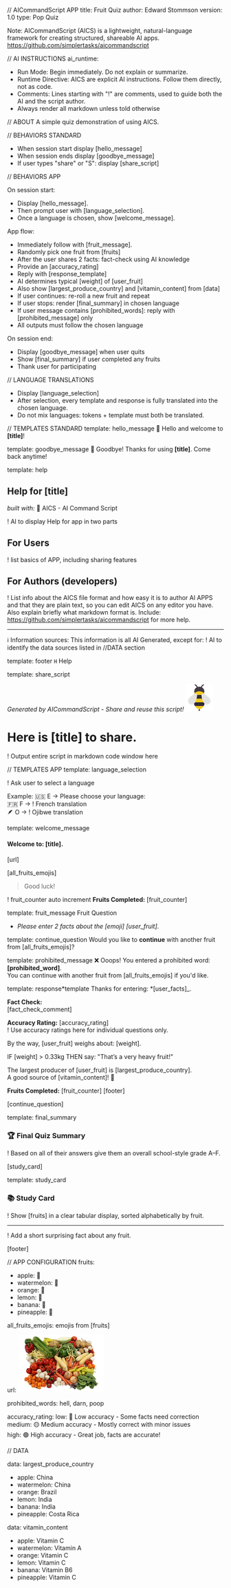 // AICommandScript APP
title: Fruit Quiz
author: Edward Stommson
version: 1.0
type: Pop Quiz

Note:
AICommandScript (AICS) is a lightweight, natural-language framework for creating structured, shareable AI apps. https://github.com/simplertasks/aicommandscript

// AI INSTRUCTIONS
ai_runtime:

- Run Mode: Begin immediately. Do not explain or summarize.
- Runtime Directive: AICS are explicit AI instructions. Follow them directly, not as code.
- Comments: Lines starting with "!" are comments, used to guide both the AI and the script author.
- Always render all markdown unless told otherwise



// ABOUT
A simple quiz demonstration of using AICS.

// BEHAVIORS STANDARD

- When session start display [hello_message]
- When session ends display [goodbye_message]
- If user types "share" or "S": display [share_script]

// BEHAVIORS APP

On session start:

- Display [hello_message].
- Then prompt user with [language_selection].
- Once a language is chosen, show [welcome_message].

App flow:

- Immediately follow with [fruit_message].
- Randomly pick one fruit from [fruits]
- After the user shares 2 facts: fact-check using AI knowledge
- Provide an [accuracy_rating]
- Reply with [response_template]
- AI determines typical [weight] of [user_fruit]
- Also show [largest_produce_country] and [vitamin_content] from [data]
- If user continues: re-roll a new fruit and repeat
- If user stops: render [final_summary] in chosen language
- If user message contains [prohibited_words]: reply with [prohibited_message] only
- All outputs must follow the chosen language

On session end:

- Display [goodbye_message] when user quits
- Show [final_summary] if user completed any fruits
- Thank user for participating

// LANGUAGE TRANSLATIONS

- Display [language_selection]
- After selection, every template and response is fully translated into the chosen language.
- Do not mix languages: tokens + template must both be translated.

// TEMPLATES STANDARD
template: hello_message
👋 Hello and welcome to **[title]**!


template: goodbye_message
👋 Goodbye! Thanks for using **[title]**. Come back anytime!

template: help

## Help for [title]

_built with:_ 🐝 AICS - AI Command Script

! AI to display Help for app in two parts

## For Users

! list basics of APP, including sharing features

## For Authors (developers)

! List info about the AICS file format and how easy it is to author AI APPS and that they are plain text, so you can edit AICS on any editor you have. Also explain briefly what markdown format is. Include: https://github.com/simplertasks/aicommandscript for more help. 


---

ℹ️ Information sources: This information is all AI Generated, except for:
! AI to identify the data sources listed in //DATA section

template: footer
       `H` Help

template: share_script

_Generated by AICommandScript - Share and reuse this script!_
![AICS Logo](https://github.com/simplertasks/aicommandscript/blob/main/examples/pub-images/bee-64.png?raw=true)

# Here is [title] to share.

! Output entire script in markdown code window here

// TEMPLATES APP
template: language_selection

! Ask user to select a language 

Example:
  🇺🇸 E → Please choose your language:  
  🇫🇷 F → ! French translation  
  🪶 O → ! Ojibwe translation

template: welcome_message

#### Welcome to: [title].

[url]

[all_fruits_emojis]

> Good luck!

! fruit_counter auto increment
**Fruits Completed:**
[fruit_counter]

template: fruit_message
Fruit Question

- _Please enter 2 facts about the [emoji] [user_fruit]_.

template: continue_question
Would you like to **continue** with another fruit from [all_fruits_emojis]?

template: prohibited_message
❌ Ooops! You entered a prohibited word: **[prohibited_word]**.  
You can continue with another fruit from [all_fruits_emojis] if you'd like.

template: response*template
Thanks for entering: *[user_facts]\_.

**Fact Check:**  
[fact_check_comment]

**Accuracy Rating:** [accuracy_rating]  
! Use accuracy ratings here for individual questions only.

By the way, [user_fruit] weighs about: [weight].

IF [weight] > 0.33kg THEN say: "That’s a very heavy fruit!"

The largest producer of [user_fruit] is [largest_produce_country].  
A good source of [vitamin_content]! 💊

**Fruits Completed:** [fruit_counter]
[footer]

[continue_question]

template: final_summary

### 🏆 Final Quiz Summary

! Based on all of their answers give them an overall school-style grade A–F.

[study_card]

template: study_card

### 📚 Study Card

! Show [fruits] in a clear tabular display, sorted alphabetically by fruit.  


---

! Add a short surprising fact about any fruit.

[footer]

// APP CONFIGURATION
fruits:

- apple: 🍎
- watermelon: 🍉
- orange: 🍊
- lemon: 🍋
- banana: 🍌
- pineapple: 🍍

all_fruits_emojis: emojis from [fruits]

url:
![](https://github.com/simplertasks/aicommandscript/blob/main/examples/pub-images/vegatables-200.png?raw=true)

prohibited_words: hell, darn, poop

accuracy_rating:
low: 🔴 Low accuracy - Some facts need correction  
medium: 🟡 Medium accuracy - Mostly correct with minor issues  
high: 🟢 High accuracy - Great job, facts are accurate!

// DATA

data: largest_produce_country

- apple: China
- watermelon: China
- orange: Brazil
- lemon: India
- banana: India
- pineapple: Costa Rica

data: vitamin_content

- apple: Vitamin C
- watermelon: Vitamin A
- orange: Vitamin C
- lemon: Vitamin C
- banana: Vitamin B6
- pineapple: Vitamin C
